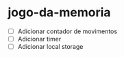 # jogo-da-memoria

- [ ] Adicionar contador de movimentos
- [ ] Adicionar timer
- [ ] Adicionar local storage

